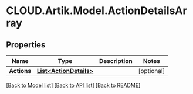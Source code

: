 # CLOUD.Artik.Model.ActionDetailsArray
## Properties

Name | Type | Description | Notes
------------ | ------------- | ------------- | -------------
**Actions** | [**List&lt;ActionDetails&gt;**](ActionDetails.md) |  | [optional] 

[[Back to Model list]](../README.md#documentation-for-models) [[Back to API list]](../README.md#documentation-for-api-endpoints) [[Back to README]](../README.md)

